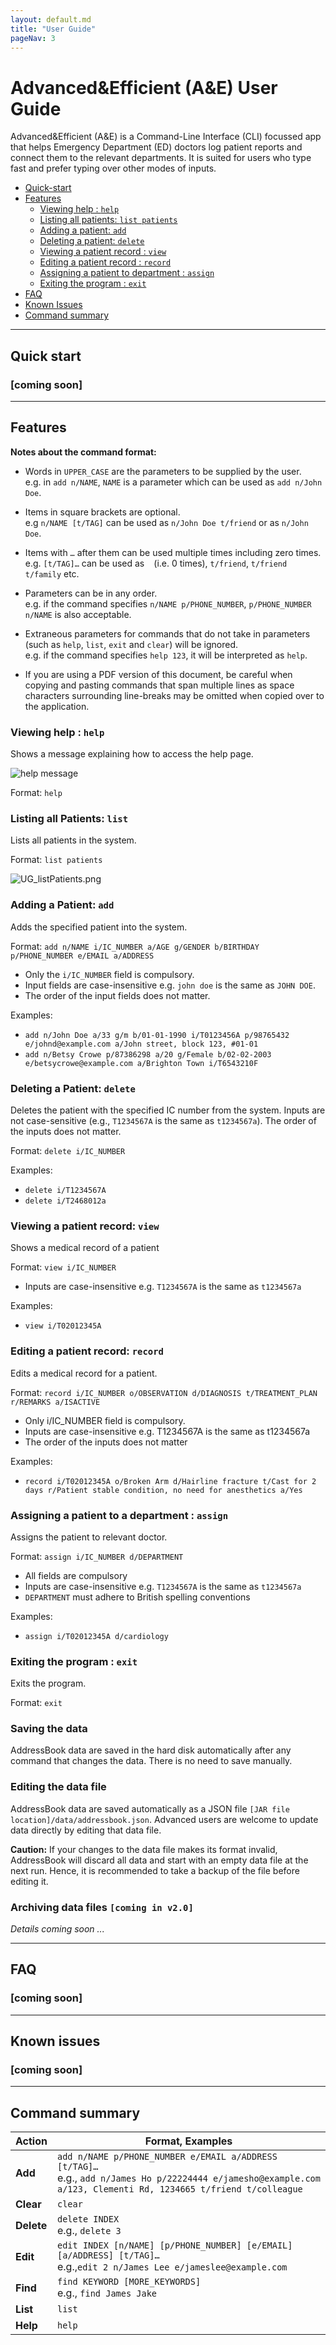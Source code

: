 ```yaml
---
layout: default.md
title: "User Guide"
pageNav: 3
---
```


# Advanced&Efficient (A&E) User Guide

Advanced&Efficient (A&E) is a Command-Line Interface (CLI) focussed app that helps Emergency Department (ED) doctors log
patient reports and connect them to the relevant departments. It is suited for users who type fast and prefer typing
over other modes of inputs.

<!-- * Table of Contents -->

- [Quick-start](#quick-start)
- [Features](#features)
    - [Viewing help : `help`](#viewing-help-help)
    - [Listing all patients: `list patients`](#listing-all-patients-list)
    - [Adding a patient: `add`](#adding-a-patient-add)
    - [Deleting a patient: `delete`](#deleting-a-patient-delete)
    - [Viewing a patient record : `view`](#viewing-a-patient-record-view)
    - [Editing a patient record : `record`](#editing-a-patient-record-record)
    - [Assigning a patient to department : `assign`](#assigning-a-patient-to-a-department-assign)
    - [Exiting the program : `exit`](#exiting-the-program-exit)
- [FAQ](#faq)
- [Known Issues](#known-issues)
- [Command summary](#command-summary)

<page-nav-print />

--------------------------------------------------------------------------------------------------------------------

## Quick start

### [coming soon]

--------------------------------------------------------------------------------------------------------------------

## Features

<box type="info" seamless>

**Notes about the command format:**<br>

* Words in `UPPER_CASE` are the parameters to be supplied by the user.<br>
  e.g. in `add n/NAME`, `NAME` is a parameter which can be used as `add n/John Doe`.

* Items in square brackets are optional.<br>
  e.g `n/NAME [t/TAG]` can be used as `n/John Doe t/friend` or as `n/John Doe`.

* Items with `…`​ after them can be used multiple times including zero times.<br>
  e.g. `[t/TAG]…​` can be used as ` ` (i.e. 0 times), `t/friend`, `t/friend t/family` etc.

* Parameters can be in any order.<br>
  e.g. if the command specifies `n/NAME p/PHONE_NUMBER`, `p/PHONE_NUMBER n/NAME` is also acceptable.

* Extraneous parameters for commands that do not take in parameters (such as `help`, `list`, `exit` and `clear`) will be
  ignored.<br>
  e.g. if the command specifies `help 123`, it will be interpreted as `help`.

* If you are using a PDF version of this document, be careful when copying and pasting commands that span multiple lines
  as space characters surrounding line-breaks may be omitted when copied over to the application.
  </box>

### Viewing help : `help`

Shows a message explaining how to access the help page.

![help message](images/ug/helpMessage.png)

Format: `help`

### Listing all Patients: `list`

Lists all patients in the system.

Format: `list patients`

![UG_listPatients.png](images/ug/listPatients.png)

### Adding a Patient: `add`

Adds the specified patient into the system.

Format: `add n/NAME i/IC_NUMBER a/AGE g/GENDER b/BIRTHDAY p/PHONE_NUMBER e/EMAIL a/ADDRESS`

+ Only the `i/IC_NUMBER` field is compulsory.
+ Input fields are case-insensitive e.g. `john doe` is the same as `JOHN DOE`.
+ The order of the input fields does not matter.

Examples:

* `add n/John Doe a/33 g/m b/01-01-1990 i/T0123456A p/98765432 e/johnd@example.com a/John street, block 123, #01-01`
* `add n/Betsy Crowe p/87386298 a/20 g/Female b/02-02-2003 e/betsycrowe@example.com a/Brighton Town i/T6543210F`

### Deleting a Patient: `delete`

Deletes the patient with the specified IC number from the system. Inputs are not case-sensitive (e.g., `T1234567A` is
the same as `t1234567a`). The order of the inputs does not matter.

Format: `delete i/IC_NUMBER`

Examples:

- `delete i/T1234567A`
- `delete i/T2468012a`

### Viewing a patient record: `view`

Shows a medical record of a patient

Format: `view i/IC_NUMBER`

* Inputs are case-insensitive e.g. `T1234567A` is the same as `t1234567a`

Examples:

* `view i/T02012345A`

### Editing a patient record: `record`

Edits a medical record for a patient.

Format: `record i/IC_NUMBER o/OBSERVATION d/DIAGNOSIS t/TREATMENT_PLAN r/REMARKS a/ISACTIVE`

* Only i/IC_NUMBER field is compulsory.
* Inputs are case-insensitive e.g. T1234567A is the same as t1234567a
* The order of the inputs does not matter

Examples:

* `record i/T02012345A o/Broken Arm d/Hairline fracture t/Cast for 2 days r/Patient stable condition, no need for anesthetics a/Yes`

### Assigning a patient to a department : `assign`

Assigns the patient to relevant doctor.

Format: `assign i/IC_NUMBER d/DEPARTMENT`

* All fields are compulsory
* Inputs are case-insensitive e.g. `T1234567A` is the same as `t1234567a`
* `DEPARTMENT` must adhere to British spelling conventions

Examples:

* `assign i/T02012345A d/cardiology`

### Exiting the program : `exit`

Exits the program.

Format: `exit`

### Saving the data

AddressBook data are saved in the hard disk automatically after any command that changes the data. There is no need to
save manually.

### Editing the data file

AddressBook data are saved automatically as a JSON file `[JAR file location]/data/addressbook.json`. Advanced users are
welcome to update data directly by editing that data file.

<box type="warning" seamless>

**Caution:**
If your changes to the data file makes its format invalid, AddressBook will discard all data and start with an empty
data file at the next run. Hence, it is recommended to take a backup of the file before editing it.
</box>

### Archiving data files `[coming in v2.0]`

_Details coming soon ..._

--------------------------------------------------------------------------------------------------------------------

## FAQ

### [coming soon]

--------------------------------------------------------------------------------------------------------------------

## Known issues

### [coming soon]

--------------------------------------------------------------------------------------------------------------------

## Command summary

Action     | Format, Examples                                                                                                                                                      
------------|-----------------------------------------------------------------------------------------------------------------------------------------------------------------------
**Add**    | `add n/NAME p/PHONE_NUMBER e/EMAIL a/ADDRESS [t/TAG]…​` <br> e.g., `add n/James Ho p/22224444 e/jamesho@example.com a/123, Clementi Rd, 1234665 t/friend t/colleague` 
**Clear**  | `clear`                                                                                                                                                               
**Delete** | `delete INDEX`<br> e.g., `delete 3`                                                                                                                                   
**Edit**   | `edit INDEX [n/NAME] [p/PHONE_NUMBER] [e/EMAIL] [a/ADDRESS] [t/TAG]…​`<br> e.g.,`edit 2 n/James Lee e/jameslee@example.com`                                           
**Find**   | `find KEYWORD [MORE_KEYWORDS]`<br> e.g., `find James Jake`                                                                                                            
**List**   | `list`                                                                                                                                                                
**Help**   | `help`                                                                                                                                                                
